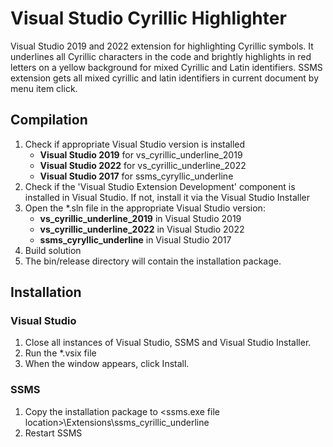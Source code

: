 # Visual Studio Cyrillic Highlighter
Visual Studio 2019 and 2022 extension for highlighting Cyrillic symbols. It underlines all Cyrillic characters in the code and brightly highlights in red letters on a yellow background for mixed Cyrillic and Latin identifiers.
SSMS extension gets all mixed cyrillic and latin identifiers in current document by menu item click.
## Compilation
1. Check if appropriate Visual Studio version is installed
    - **Visual Studio 2019** for vs_cyrillic_underline_2019 
    - **Visual Studio 2022** for vs_cyrillic_underline_2022
    - **Visual Studio 2017** for ssms_cyryllic_underline
2. Check if the 'Visual Studio Extension Development' component is installed in Visual Studio. If not, install it via the Visual Studio Installer
3. Open the *.sln file in the appropriate Visual Studio version:
    - **vs_cyrillic_underline_2019** in Visual Studio 2019
    - **vs_cyrillic_underline_2022** in Visual Studio 2022
    - **ssms_cyryllic_underline** in Visual Studio 2017
4. Build solution
5. The bin/release directory will contain the installation package.
## Installation
### Visual Studio
1. Close all instances of Visual Studio, SSMS and Visual Studio Installer.
2. Run the *.vsix file
3. When the window appears, click Install.
### SSMS
1. Copy the installation package to <ssms.exe file location>\Extensions\ssms_cyrillic_underline
2. Restart SSMS